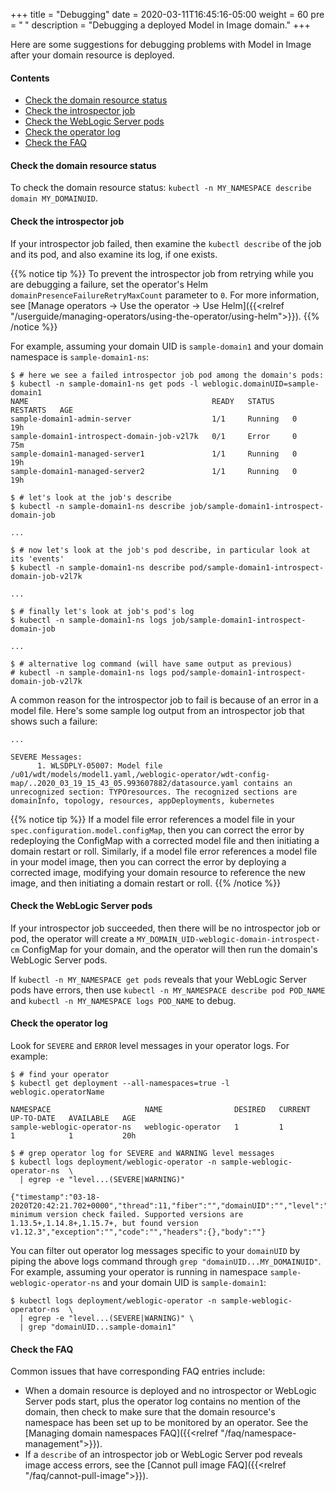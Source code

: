 +++
title = "Debugging"
date = 2020-03-11T16:45:16-05:00
weight = 60
pre = "<b> </b>"
description = "Debugging a deployed Model in Image domain."
+++

Here are some suggestions for debugging problems with Model in Image after your domain resource is deployed.

#### Contents

 - [Check the domain resource status](#check-the-domain-resource-status)
 - [Check the introspector job](#check-the-introspector-job)
 - [Check the WebLogic Server pods](#check-the-weblogic-server-pods)
 - [Check the operator log](#check-the-operator-log)
 - [Check the FAQ](#check-the-faq)



#### Check the domain resource status

To check the domain resource status: `kubectl -n MY_NAMESPACE describe domain MY_DOMAINUID`.

#### Check the introspector job

If your introspector job failed, then examine the `kubectl describe` of the job and its pod, and also examine its log, if one exists.

{{% notice tip %}}
To prevent the introspector job from retrying while you are debugging a failure, set the operator's Helm `domainPresenceFailureRetryMaxCount` parameter to `0`. For more information, see  [Manage operators -> Use the operator -> Use Helm]({{<relref "/userguide/managing-operators/using-the-operator/using-helm">}}).
{{% /notice %}}

For example, assuming your domain UID is `sample-domain1` and your domain namespace is `sample-domain1-ns`:

  ```
  $ # here we see a failed introspector job pod among the domain's pods:
  $ kubectl -n sample-domain1-ns get pods -l weblogic.domainUID=sample-domain1
  NAME                                         READY   STATUS    RESTARTS   AGE
  sample-domain1-admin-server                  1/1     Running   0          19h
  sample-domain1-introspect-domain-job-v2l7k   0/1     Error     0          75m
  sample-domain1-managed-server1               1/1     Running   0          19h
  sample-domain1-managed-server2               1/1     Running   0          19h

  $ # let's look at the job's describe
  $ kubectl -n sample-domain1-ns describe job/sample-domain1-introspect-domain-job

  ...

  $ # now let's look at the job's pod describe, in particular look at its 'events'
  $ kubectl -n sample-domain1-ns describe pod/sample-domain1-introspect-domain-job-v2l7k

  ...

  $ # finally let's look at job's pod's log
  $ kubectl -n sample-domain1-ns logs job/sample-domain1-introspect-domain-job

  ...

  $ # alternative log command (will have same output as previous)
  # kubectl -n sample-domain1-ns logs pod/sample-domain1-introspect-domain-job-v2l7k
  ```

  A common reason for the introspector job to fail is because of an error in a model file. Here's some sample log output from an introspector job that shows such a failure:

  ```
  ...

  SEVERE Messages:
        1. WLSDPLY-05007: Model file /u01/wdt/models/model1.yaml,/weblogic-operator/wdt-config-map/..2020_03_19_15_43_05.993607882/datasource.yaml contains an unrecognized section: TYPOresources. The recognized sections are domainInfo, topology, resources, appDeployments, kubernetes
  ```

{{% notice tip %}}
If a model file error references a model file in your `spec.configuration.model.configMap`, then you can correct the error by redeploying the ConfigMap with a corrected model file and then initiating a domain restart or roll. Similarly, if a model file error references a model file in your model image, then you can correct the error by deploying a corrected image, modifying your domain resource to reference the new image, and then initiating a domain restart or roll.
{{% /notice %}}

#### Check the WebLogic Server pods

If your introspector job succeeded, then there will be no introspector job or pod, the operator will create a `MY_DOMAIN_UID-weblogic-domain-introspect-cm` ConfigMap for your domain, and the operator will then run the domain's WebLogic Server pods.

If `kubectl -n MY_NAMESPACE get pods` reveals that your WebLogic Server pods have errors, then use `kubectl -n MY_NAMESPACE describe pod POD_NAME` and `kubectl -n MY_NAMESPACE logs POD_NAME` to debug.

#### Check the operator log

Look for `SEVERE` and `ERROR` level messages in your operator logs. For example:

  ```
  $ # find your operator
  $ kubectl get deployment --all-namespaces=true -l weblogic.operatorName

  NAMESPACE                     NAME                DESIRED   CURRENT   UP-TO-DATE   AVAILABLE   AGE
  sample-weblogic-operator-ns   weblogic-operator   1         1         1            1           20h

  $ # grep operator log for SEVERE and WARNING level messages
  $ kubectl logs deployment/weblogic-operator -n sample-weblogic-operator-ns  \
    | egrep -e "level...(SEVERE|WARNING)"

  {"timestamp":"03-18-2020T20:42:21.702+0000","thread":11,"fiber":"","domainUID":"","level":"WARNING","class":"oracle.kubernetes.operator.helpers.HealthCheckHelper","method":"createAndValidateKubernetesVersion","timeInMillis":1584564141702,"message":"Kubernetes minimum version check failed. Supported versions are 1.13.5+,1.14.8+,1.15.7+, but found version v1.12.3","exception":"","code":"","headers":{},"body":""}
  ```

  You can filter out operator log messages specific to your `domainUID` by piping the above logs command through `grep "domainUID...MY_DOMAINUID"`. For example, assuming your operator is running in namespace `sample-weblogic-operator-ns` and your domain UID is `sample-domain1`:

  ```
  $ kubectl logs deployment/weblogic-operator -n sample-weblogic-operator-ns  \
    | egrep -e "level...(SEVERE|WARNING)" \
    | grep "domainUID...sample-domain1"
  ```

#### Check the FAQ

Common issues that have corresponding FAQ entries include:
- When a domain resource is deployed and no introspector or WebLogic Server pods start, plus the operator log contains no mention of the domain, then check to make sure that the domain resource's namespace has been set up to be monitored by an operator. See the [Managing domain namespaces FAQ]({{<relref "/faq/namespace-management">}}).
- If a `describe` of an introspector job or WebLogic Server pod reveals image access errors, see the [Cannot pull image FAQ]({{<relref "/faq/cannot-pull-image">}}).
